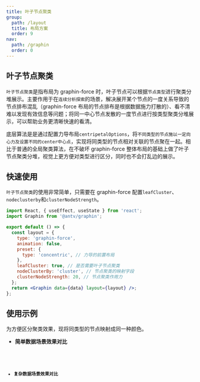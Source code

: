 ```yaml
---
title: 叶子节点聚类
group:
  path: /layout
  title: 布局方案
  order: 9
nav:
  path: /graphin
  order: 0
---
```


## 叶子节点聚类

`叶子节点聚类`是指布局为 graphin-force 时，叶子节点可以根据`节点类型`进行聚类分堆展示。主要作用于在`连续分析探索`的场景，解决展开某个节点的一度关系导致的节点排布混乱（graphin-force 布局的节点排布是根据数据施力打散的）、看不清难以发现有效信息等问题；将同一中心节点发散的一度节点进行按类型聚类分堆展示，可以帮助业务更清晰快速的看清。

底层算法是是通过配置力导布局`centripetalOptions`，将`不同类型的节点施以一定向心力及设置不同的center中心点`，实现将同类型的节点相对关联的节点聚在一起。相比于普通的全局聚类算法，在不破坏 graphin-force 整体布局的基础上做了叶子节点聚类分堆，视觉上更方便对类型进行区分，同时也不会打乱边的展示。

## 快速使用

`叶子节点聚类`的使用非常简单，只需要在 graphin-force 配置`leafCluster`、`nodeclusterby`和`clusterNodeStrength`。

```jsx | pure
import React, { useEffect, useState } from 'react';
import Graphin from '@antv/graphin';

export default () => {
  const layout = {
    type: 'graphin-force',
    animation: false,
    preset: {
      type: 'concentric', // 力导的前置布局
    },
    leafCluster: true, // 是否需要叶子节点聚类
    nodeClusterBy: 'cluster', // 节点聚类的映射字段
    clusterNodeStrength: 20, // 节点聚类作用力
  };
  return <Graphin data={data} layout={layout} />;
};
```

## 使用示例

为方便区分聚类效果，现将同类型的节点映射成同一种颜色。

- **简单数据场景效果对比**
  <code src='./demos/simple.tsx'>

* **复杂数据场景效果对比**
  <!-- <code src='./demos/complex.tsx'> -->
